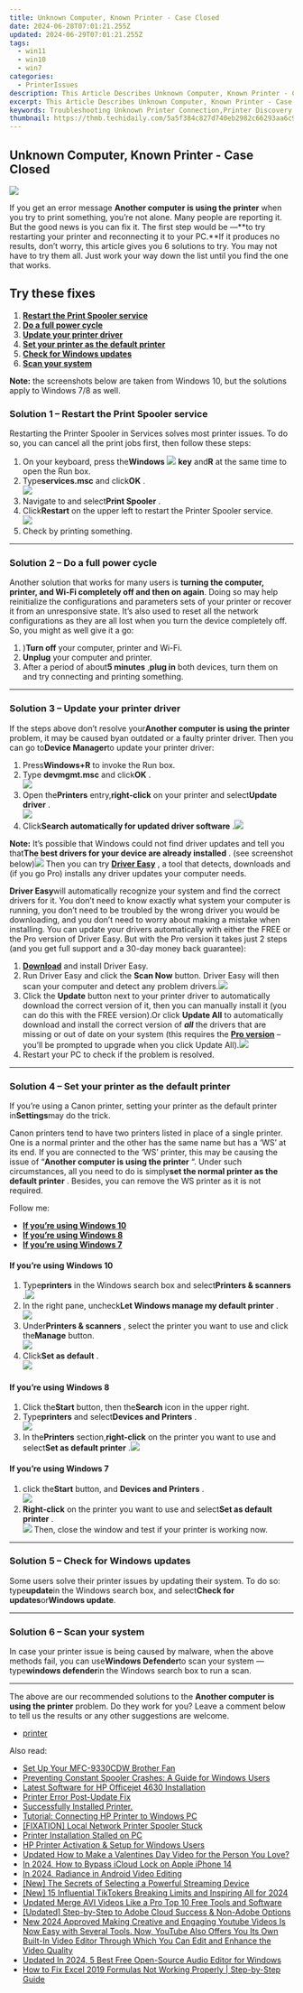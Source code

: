 ```yaml
---
title: Unknown Computer, Known Printer - Case Closed
date: 2024-06-28T07:01:21.255Z
updated: 2024-06-29T07:01:21.255Z
tags:
  - win11
  - win10
  - win7
categories:
  - PrinterIssues
description: This Article Describes Unknown Computer, Known Printer - Case Closed
excerpt: This Article Describes Unknown Computer, Known Printer - Case Closed
keywords: Troubleshooting Unknown Printer Connection,Printer Discovery and Setup Guide,Resolving Printer Not Detected Error,How to Fix Unknown Printer Issue,Printer Configuration and Recognition Tips,Printer Networking and Connection Problems,Successful Troubleshooting Steps for Printer Issues
thumbnail: https://thmb.techidaily.com/5a5f384c827d740eb2982c66293aa6c9bc671df021cb53f6fa2aeac5cd13c6bc.jpg
---
```


## Unknown Computer, Known Printer - Case Closed

![](https://images.drivereasy.com/wp-content/uploads/2018/08/img_5b8904a537ae3.png)

If you get an error message **Another computer is using the printer** when you try to print something, you’re not alone. Many people are reporting it. But the good news is you can fix it. The first step would be —**to try restarting your printer and reconnecting it to your PC.**If it produces no results, don’t worry, this article gives you 6 solutions to try. You may not have to try them all. Just work your way down the list until you find the one that works.

## Try these fixes

1. **[Restart the Print Spooler service](#s1)**
2. **[Do a full power cycle](#s2)**
3. **[Update your printer driver](#s3)**
4. **[Set your printer as the default printer](#s4)**
5. **[Check for Windows updates](#s5)**
6. **[Scan your system](#s6)**

**Note:** the screenshots below are taken from Windows 10, but the solutions apply to Windows 7/8 as well.

### Solution 1 – Restart the Print Spooler service

Restarting the Printer Spooler in Services solves most printer issues. To do so, you can cancel all the print jobs first, then follow these steps:

1. On your keyboard, press the**Windows** ![](https://images.drivereasy.com/wp-content/uploads/2018/07/img_5b4ecde832800.png) **key** and**R** at the same time to open the Run box.
2. Type**services.msc** and click**OK** .  
![](https://images.drivereasy.com/wp-content/uploads/2018/09/img_5b8dfc0e6f9a0.png)
3. Navigate to and select**Print Spooler** .
4. Click**Restart** on the upper left to restart the Printer Spooler service.  
![](https://images.drivereasy.com/wp-content/uploads/2018/09/img_5b8dfd51db2d7.jpg)
5. Check by printing something.

---

### Solution 2 – Do a full power cycle

Another solution that works for many users is **turning the computer, printer, and Wi-Fi completely off and then on again**. Doing so may help reinitialize the configurations and parameters sets of your printer or recover it from an unresponsive state. It’s also used to reset all the network configurations as they are all lost when you turn the device completely off. So, you might as well give it a go:

1. )**Turn off** your computer, printer and Wi-Fi.
2. **Unplug**  your computer and printer.
3. After a period of about**5 minutes** ,**plug in** both devices, turn them on and try connecting and printing something.

---

### Solution 3 – Update your printer driver

 If the steps above don’t resolve your**Another computer is using the printer**  problem, it may be caused byan outdated or a faulty printer driver. Then you can go to**Device Manager**to update your printer driver:

1. Press**Windows+R**  to invoke the Run box.
2. Type **devmgmt.msc** and click**OK** .  
![](https://images.drivereasy.com/wp-content/uploads/2018/09/img_5b8e28da39a5f.png)
3. Open the**Printers** entry,**right-click** on your printer and select**Update driver** .  
![](https://images.drivereasy.com/wp-content/uploads/2018/09/img_5b8e295e26ad5.jpg)
4. Click**Search automatically for updated driver software** .![](https://images.drivereasy.com/wp-content/uploads/2018/09/img_5b8e23644640b.png)

**Note:** It’s possible that Windows could not find driver updates and tell you that**The best drivers for your device are already installed** . (see screenshot below)![](https://images.drivereasy.com/wp-content/uploads/2018/09/img_5b8e23a869312.png) Then you can try **[Driver Easy](https://tools.techidaily.com/drivereasy/download/)**  , a tool that detects, downloads and (if you go Pro) installs any driver updates your computer needs.

**Driver Easy**will automatically recognize your system and find the correct drivers for it. You don’t need to know exactly what system your computer is running, you don’t need to be troubled by the wrong driver you would be downloading, and you don’t need to worry about making a mistake when installing. You can update your drivers automatically with either the FREE or the Pro version of Driver Easy. But with the Pro version it takes just 2 steps (and you get full support and a 30-day money back guarantee):

1. **[Download](https://tools.techidaily.com/drivereasy/download/)**  and install Driver Easy.
2. Run Driver Easy and click the **Scan Now** button. Driver Easy will then scan your computer and detect any problem drivers.![](https://images.drivereasy.com/wp-content/uploads/2018/09/img_5b8e26a4557b9.jpg)
3. Click the **Update** button next to your printer driver to automatically download the correct version of it, then you can manually install it (you can do this with the FREE version).Or click **Update All** to automatically download and install the correct version of **_all_** the drivers that are missing or out of date on your system (this requires the **[Pro version](https://tools.techidaily.com/drivereasy/download/)**  – you’ll be prompted to upgrade when you click Update All).![](https://images.drivereasy.com/wp-content/uploads/2018/09/img_5b8e2637d6d6c.jpg)
4. Restart your PC to check if the problem is resolved.

---

### Solution 4 – Set your printer as the default printer

If you’re using a Canon printer, setting your printer as the default printer in**Settings**may do the trick.

 Canon printers tend to have two printers listed in place of a single printer. One is a normal printer and the other has the same name but has a ‘WS’ at its end. If you are connected to the ‘WS’ printer, this may be causing the issue of “**Another computer is using the printer** “. Under such circumstances, all you need to do is simply**set the normal printer as the default printer** . Besides, you can remove the WS printer as it is not required.

Follow me:

* **[If you’re using Windows 10](#w10)**
* **[If you’re using Windows 8](#w8)**
* **[If you’re using Windows 7](#w7)**

#### **If you’re using Windows 10**

1. Type**printers** in the Windows search box and select**Printers & scanners** .![](https://images.drivereasy.com/wp-content/uploads/2018/09/img_5b8e4898127a3.jpg)
2. In the right pane, uncheck**Let Windows manage my default printer** .  
![](https://images.drivereasy.com/wp-content/uploads/2018/09/img_5b8e4b1db6c87.jpg)
3. Under**Printers & scanners** , select the printer you want to use and click the**Manage** button.  
![](https://images.drivereasy.com/wp-content/uploads/2018/09/img_5b8e4b908f54e.png)
4. Click**Set as default** .  
![](https://images.drivereasy.com/wp-content/uploads/2018/09/img_5b8e4bc46d2c4.png)

#### **If you’re using Windows 8**

1. Click the**Start** button, then the**Search** icon in the upper right.
2. Type**printers** and select**Devices and Printers** .  
![](https://images.drivereasy.com/wp-content/uploads/2018/09/img_5b8e4cb5d5468.jpg)
3. In the**Printers** section,**right-click** on the printer you want to use and select**Set as default printer** .![](https://images.drivereasy.com/wp-content/uploads/2018/09/img_5b8e4e5b47d6c.jpg)

#### **If you’re using Windows 7**

1. click the**Start** button, and **Devices and Printers** .  
![](https://images.drivereasy.com/wp-content/uploads/2018/09/img_5b8e4396a8353.jpg)
2. **Right-click** on the printer you want to use and select**Set as default printer** .  
![](https://images.drivereasy.com/wp-content/uploads/2018/09/img_5b8e5138866c6.jpg)
Then, close the window and test if your printer is working now.

---

### Solution 5 – Check for Windows updates

Some users solve their printer issues by updating their system. To do so: type**update**in the Windows search box, and select**Check for updates**or**Windows update**.

---

### Solution 6 – Scan your system

In case your printer issue is being caused by malware, when the above methods fail, you can use**Windows Defender**to scan your system — type**windows defender**in the Windows search box to run a scan.

---

The above are our recommended solutions to the **Another computer is using the printer** problem. Do they work for you? Leave a comment below to tell us the results or any other suggestions are welcome.

* [printer](https://tools.techidaily.com/drivereasy/download/)

<ins class="adsbygoogle"
     style="display:block"
     data-ad-format="autorelaxed"
     data-ad-client="ca-pub-7571918770474297"
     data-ad-slot="1223367746"></ins>



<ins class="adsbygoogle"
     style="display:block"
     data-ad-client="ca-pub-7571918770474297"
     data-ad-slot="8358498916"
     data-ad-format="auto"
     data-full-width-responsive="true"></ins>

<span class="atpl-alsoreadstyle">Also read:</span>
<div><ul>
<li><a href="https://printer-issues.techidaily.com/set-up-your-mfc-9330cdw-brother-fan/"><u>Set Up Your MFC-9330CDW Brother Fan</u></a></li>
<li><a href="https://printer-issues.techidaily.com/preventing-constant-spooler-crashes-a-guide-for-windows-users/"><u>Preventing Constant Spooler Crashes: A Guide for Windows Users</u></a></li>
<li><a href="https://printer-issues.techidaily.com/latest-software-for-hp-officejet-4630-installation/"><u>Latest Software for HP Officejet 4630 Installation</u></a></li>
<li><a href="https://printer-issues.techidaily.com/printer-error-post-update-fix/"><u>Printer Error Post-Update Fix</u></a></li>
<li><a href="https://printer-issues.techidaily.com/1719574161603-successfully-installed-printer/"><u>Successfully Installed Printer.</u></a></li>
<li><a href="https://printer-issues.techidaily.com/tutorial-connecting-hp-printer-to-windows-pc/"><u>Tutorial: Connecting HP Printer to Windows PC</u></a></li>
<li><a href="https://printer-issues.techidaily.com/fixation-local-network-printer-spooler-stuck/"><u>[FIXATION] Local Network Printer Spooler Stuck</u></a></li>
<li><a href="https://printer-issues.techidaily.com/printer-installation-stalled-on-pc/"><u>Printer Installation Stalled on PC</u></a></li>
<li><a href="https://printer-issues.techidaily.com/hp-printer-activation-and-setup-for-windows-users/"><u>HP Printer Activation & Setup for Windows Users</u></a></li>
<li><a href="https://smart-video-creator.techidaily.com/updated-how-to-make-a-valentines-day-video-for-the-person-you-love/"><u>Updated How to Make a Valentines Day Video for the Person You Love?</u></a></li>
<li><a href="https://activate-lock.techidaily.com/in-2024-how-to-bypass-icloud-lock-on-apple-iphone-14-by-drfone-ios/"><u>In 2024, How to Bypass iCloud Lock on Apple iPhone 14</u></a></li>
<li><a href="https://extra-approaches.techidaily.com/in-2024-radiance-in-android-video-editing/"><u>In 2024, Radiance in Android Video Editing</u></a></li>
<li><a href="https://some-skills.techidaily.com/new-the-secrets-of-selecting-a-powerful-streaming-device/"><u>[New] The Secrets of Selecting a Powerful Streaming Device</u></a></li>
<li><a href="https://tiktok-videos.techidaily.com/new-15-influential-tiktokers-breaking-limits-and-inspiring-all-for-2024/"><u>[New] 15 Influential TikTokers Breaking Limits and Inspiring All for 2024</u></a></li>
<li><a href="https://video-content-creator.techidaily.com/updated-merge-avi-videos-like-a-pro-top-10-free-tools-and-software/"><u>Updated Merge AVI Videos Like a Pro Top 10 Free Tools and Software</u></a></li>
<li><a href="https://fox-cloud.techidaily.com/updated-step-by-step-to-adobe-cloud-success-and-non-adobe-options/"><u>[Updated] Step-by-Step to Adobe Cloud Success & Non-Adobe Options</u></a></li>
<li><a href="https://ai-video-editing.techidaily.com/new-2024-approved-making-creative-and-engaging-youtube-videos-is-now-easy-with-several-tools-now-youtube-also-offers-you-its-own-built-in-video-editor-throu/"><u>New 2024 Approved Making Creative and Engaging Youtube Videos Is Now Easy with Several Tools. Now, YouTube Also Offers You Its Own Built-In Video Editor Through Which You Can Edit and Enhance the Video Quality</u></a></li>
<li><a href="https://voice-adjusting.techidaily.com/updated-in-2024-5-best-free-open-source-audio-editor-for-windows/"><u>Updated In 2024, 5 Best Free Open-Source Audio Editor for Windows</u></a></li>
<li><a href="https://blog-min.techidaily.com/how-to-fix-excel-2019-formulas-not-working-properly-step-by-step-guide-by-stellar-guide/"><u>How to Fix Excel 2019 Formulas Not Working Properly | Step-by-Step Guide</u></a></li>
</ul></div>
